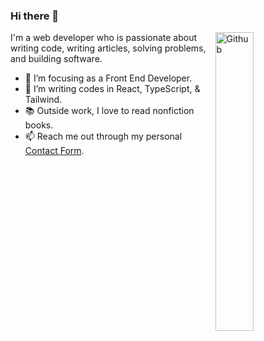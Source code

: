 ### Hi there 👋

<img width="35%" align="right" alt="Github" src="https://user-images.githubusercontent.com/48678280/88862734-4903af80-d201-11ea-968b-9c939d88a37c.gif" />

I'm a web developer who is passionate about writing code, writing articles, solving problems, and building software.

- 🔭 I’m focusing as a Front End Developer.
- 👯 I’m writing codes in React, TypeScript, & Tailwind.
- 📚 Outside work, I love to read nonfiction books. 
- 📫 Reach me out through my personal [Contact Form](https://jedodels.netlify.app/contact/).
